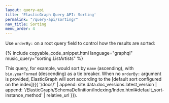 ```yaml
---
layout: query-api
title: 'ElasticGraph Query API: Sorting'
permalink: "/query-api/sorting/"
nav_title: Sorting
menu_order: 4
---
```

Use `orderBy:` on a root query field to control how the results are sorted:

{% include copyable_code_snippet.html language="graphql" music_query="sorting.ListArtists" %}

This query, for example, would sort by `name` (ascending), with `bio.yearFormed` (descending) as a tie breaker.
When no `orderBy:` argument is provided, ElasticGraph will sort according to the
[default sort configured on the index]({{ '/docs/' | append: site.data.doc_versions.latest_version | append: '/ElasticGraph/SchemaDefinition/Indexing/Index.html#default_sort-instance_method' | relative_url }}).
